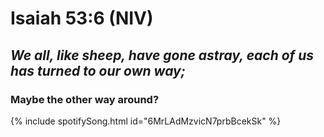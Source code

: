 # Isaiah 53:6 (NIV)
## _We all, like sheep, have gone astray, each of us has turned to our own way;_

### Maybe the other way around?

{% include spotifySong.html id="6MrLAdMzvicN7prbBcekSk" %}